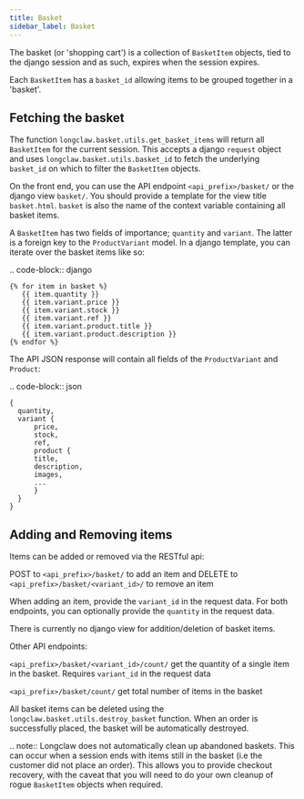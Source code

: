 ```yaml
---
title: Basket
sidebar_label: Basket
---
```


The basket (or 'shopping cart') is a collection of ``BasketItem`` objects, tied to the django session and as such, expires when the session expires.

Each ``BasketItem`` has a ``basket_id`` allowing items to be grouped together in a 'basket'.

Fetching the basket
-------------------

The function ``longclaw.basket.utils.get_basket_items`` will return all ``BasketItem`` for the current
session. This accepts a django ``request`` object and uses ``longclaw.basket.utils.basket_id`` to 
fetch the underlying ``basket_id`` on which to filter the ``BasketItem`` objects. 

On the front end, you can use the API endpoint  ``<api_prefix>/basket/`` or the django view ``basket/``. You should
provide a template for the view title ``basket.html``. ``basket`` is also the name of the context variable 
containing all basket items.

A ``BasketItem`` has two fields of importance; ``quantity`` and ``variant``. The latter is a foreign key to the 
``ProductVariant`` model. 
In a django template, you can iterate over the basket items like so:

.. code-block:: django

    {% for item in basket %}
       {{ item.quantity }}
       {{ item.variant.price }}
       {{ item.variant.stock }}
       {{ item.variant.ref }}
       {{ item.variant.product.title }}
       {{ item.variant.product.description }}
    {% endfor %}

The API JSON response will contain all fields of the ``ProductVariant`` and ``Product``:

.. code-block:: json

    {
      quantity,
      variant { 
          price,
          stock,
          ref,
          product {
          title,
          description,
          images,
          ...
          }
      }
    }


Adding and Removing items
-------------------------

Items can be added or removed via the RESTful api:

POST to ``<api_prefix>/basket/`` to add an item and DELETE to ``<api_prefix>/basket/<variant_id>/`` to remove an item

When adding an item, provide the ``variant_id`` in the request data. For both endpoints, you can optionally provide the ``quantity`` in 
the request data.

There is currently no django view for addition/deletion of basket items. 

Other API endpoints:

``<api_prefix>/basket/<variant_id>/count/``
  get the quantity of a single item in the basket. Requires ``variant_id`` in the request data

``<api_prefix>/basket/count/``
  get total number of items in the basket

All basket items can be deleted using the ``longclaw.basket.utils.destroy_basket`` function.
When an order is successfully placed, the basket will be automatically destroyed.

.. note:: Longclaw does not automatically clean up abandoned baskets. This can occur when a session ends 
          with items still in the basket (i.e the customer did not place an order). This allows you to provide checkout recovery,
          with the caveat that you will need to do your own cleanup of rogue ``BasketItem`` objects when required.
